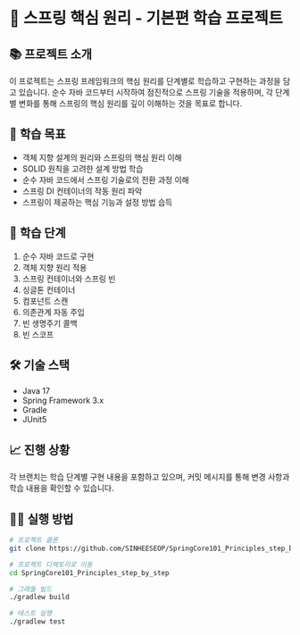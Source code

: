 # 🌱 스프링 핵심 원리 - 기본편 학습 프로젝트

## 📚 프로젝트 소개
이 프로젝트는 스프링 프레임워크의 핵심 원리를 단계별로 학습하고 구현하는 과정을 담고 있습니다.
순수 자바 코드부터 시작하여 점진적으로 스프링 기술을 적용하며, 각 단계별 변화를 통해 스프링의 핵심 원리를 깊이 이해하는 것을 목표로 합니다.

## 🎯 학습 목표
- 객체 지향 설계의 원리와 스프링의 핵심 원리 이해
- SOLID 원칙을 고려한 설계 방법 학습
- 순수 자바 코드에서 스프링 기술로의 전환 과정 이해
- 스프링 DI 컨테이너의 작동 원리 파악
- 스프링이 제공하는 핵심 기능과 설정 방법 습득

## 📝 학습 단계
1. 순수 자바 코드로 구현
2. 객체 지향 원리 적용
3. 스프링 컨테이너와 스프링 빈
4. 싱글톤 컨테이너
5. 컴포넌트 스캔
6. 의존관계 자동 주입
7. 빈 생명주기 콜백
8. 빈 스코프

## 🛠 기술 스택
- Java 17
- Spring Framework 3.x
- Gradle
- JUnit5

## 📈 진행 상황
각 브랜치는 학습 단계별 구현 내용을 포함하고 있으며, 커밋 메시지를 통해 변경 사항과 학습 내용을 확인할 수 있습니다.

## 🏃‍♂️ 실행 방법
```bash
# 프로젝트 클론
git clone https://github.com/SINHEESEOP/SpringCore101_Principles_step_by_step.git

# 프로젝트 디렉토리로 이동
cd SpringCore101_Principles_step_by_step

# 그래들 빌드
./gradlew build

# 테스트 실행
./gradlew test
```